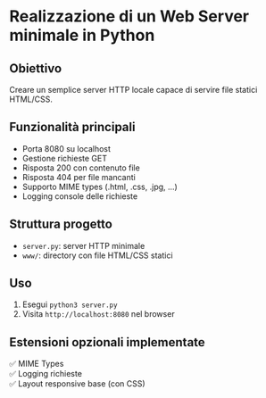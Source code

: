 # Realizzazione di un Web Server minimale in Python

## Obiettivo
Creare un semplice server HTTP locale capace di servire file statici HTML/CSS.

## Funzionalità principali
- Porta 8080 su localhost
- Gestione richieste GET
- Risposta 200 con contenuto file
- Risposta 404 per file mancanti
- Supporto MIME types (.html, .css, .jpg, ...)
- Logging console delle richieste

## Struttura progetto
- `server.py`: server HTTP minimale
- `www/`: directory con file HTML/CSS statici

## Uso
1. Esegui `python3 server.py`
2. Visita `http://localhost:8080` nel browser

## Estensioni opzionali implementate
✅ MIME Types  
✅ Logging richieste  
✅ Layout responsive base (con CSS)
